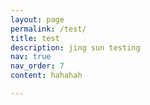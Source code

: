 ```yaml
---
layout: page
permalink: /test/
title: test
description: jing sun testing
nav: true
nav_order: 7
content: hahahah

---
```

